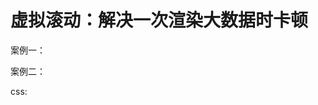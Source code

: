# 虚拟滚动：解决一次渲染大数据时卡顿
案例一：
<!-- https://juejin.cn/post/6844904009568878600
https://github.com/Guohjia/listScroll/blob/master/listScroll.js -->
案例二：
<!-- http://zoo.zhengcaiyun.cn/blog/article/intersectionobserver -->

css:
<!-- https://juejin.cn/post/7168629736838463525 -->
